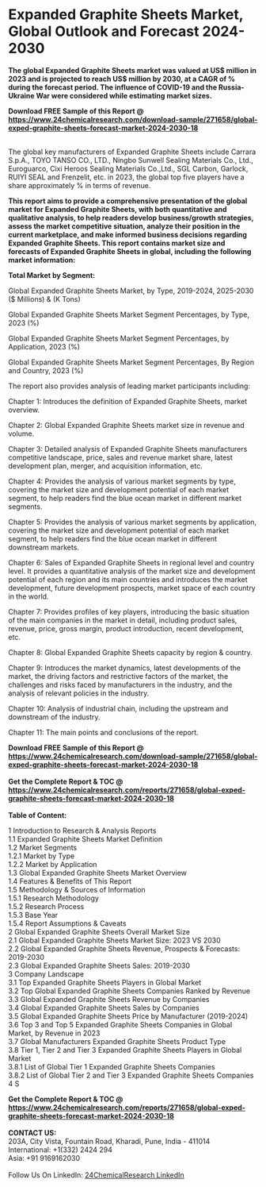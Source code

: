<h1>Expanded Graphite Sheets Market, Global Outlook and Forecast 2024-2030</h1><p><strong>The global Expanded Graphite Sheets market was valued at US$ million in 2023 and is projected to reach US$ million by 2030, at a CAGR of % during the forecast period. The influence of COVID-19 and the Russia-Ukraine War were considered while estimating market sizes.</strong></p><p>
</p><p></p><div><b>Download FREE Sample of this Report @ 
            <a href="https://www.24chemicalresearch.com/download-sample/271658/global-exped-graphite-sheets-forecast-market-2024-2030-18">
            https://www.24chemicalresearch.com/download-sample/271658/global-exped-graphite-sheets-forecast-market-2024-2030-18</a></b></div><br><p>
The global key manufacturers of Expanded Graphite Sheets include Carrara S.p.A., TOYO TANSO CO., LTD., Ningbo Sunwell Sealing Materials Co., Ltd., Euroguarco, Cixi Heroos Sealing Materials Co.,Ltd., SGL Carbon, Garlock, RUIYI SEAL and Frenzelit, etc. in 2023, the global top five players have a share approximately % in terms of revenue.</p><p>
<strong>This report aims to provide a comprehensive presentation of the global market for Expanded Graphite Sheets, with both quantitative and qualitative analysis, to help readers develop business/growth strategies, assess the market competitive situation, analyze their position in the current marketplace, and make informed business decisions regarding Expanded Graphite Sheets. This report contains market size and forecasts of Expanded Graphite Sheets in global, including the following market information:</strong></p><p>
</p><p>
<strong>Total Market by Segment:</strong></p><p>
Global Expanded Graphite Sheets Market, by Type, 2019-2024, 2025-2030 ($ Millions) &amp; (K Tons)</p><p>
Global Expanded Graphite Sheets Market Segment Percentages, by Type, 2023 (%)</p><p>
</p><p>
Global Expanded Graphite Sheets Market Segment Percentages, by Application, 2023 (%)</p><p>
</p><p>
Global Expanded Graphite Sheets Market Segment Percentages, By Region and Country, 2023 (%)</p><p>
</p><p>
The report also provides analysis of leading market participants including:</p><p>
</p><p>
</p><p>
Chapter 1: Introduces the definition of Expanded Graphite Sheets, market overview.</p><p>
Chapter 2: Global Expanded Graphite Sheets market size in revenue and volume.</p><p>
Chapter 3: Detailed analysis of Expanded Graphite Sheets manufacturers competitive landscape, price, sales and revenue market share, latest development plan, merger, and acquisition information, etc.</p><p>
Chapter 4: Provides the analysis of various market segments by type, covering the market size and development potential of each market segment, to help readers find the blue ocean market in different market segments.</p><p>
Chapter 5: Provides the analysis of various market segments by application, covering the market size and development potential of each market segment, to help readers find the blue ocean market in different downstream markets.</p><p>
Chapter 6: Sales of Expanded Graphite Sheets in regional level and country level. It provides a quantitative analysis of the market size and development potential of each region and its main countries and introduces the market development, future development prospects, market space of each country in the world.</p><p>
Chapter 7: Provides profiles of key players, introducing the basic situation of the main companies in the market in detail, including product sales, revenue, price, gross margin, product introduction, recent development, etc.</p><p>
Chapter 8: Global Expanded Graphite Sheets capacity by region &amp; country.</p><p>
Chapter 9: Introduces the market dynamics, latest developments of the market, the driving factors and restrictive factors of the market, the challenges and risks faced by manufacturers in the industry, and the analysis of relevant policies in the industry.</p><p>
Chapter 10: Analysis of industrial chain, including the upstream and downstream of the industry.</p><p>
Chapter 11: The main points and conclusions of the report.</p><div><b>Download FREE Sample of this Report @ 
            <a href="https://www.24chemicalresearch.com/download-sample/271658/global-exped-graphite-sheets-forecast-market-2024-2030-18">
            https://www.24chemicalresearch.com/download-sample/271658/global-exped-graphite-sheets-forecast-market-2024-2030-18</a></b></div><br><div><b>Get the Complete Report & TOC @ 
            <a href="https://www.24chemicalresearch.com/reports/271658/global-exped-graphite-sheets-forecast-market-2024-2030-18">
            https://www.24chemicalresearch.com/reports/271658/global-exped-graphite-sheets-forecast-market-2024-2030-18</a></b></div><br>
            <b>Table of Content:</b><p>1 Introduction to Research & Analysis Reports<br />
    1.1 Expanded Graphite Sheets Market Definition<br />
    1.2 Market Segments<br />
        1.2.1 Market by Type<br />
        1.2.2 Market by Application<br />
    1.3 Global Expanded Graphite Sheets Market Overview<br />
    1.4 Features & Benefits of This Report<br />
    1.5 Methodology & Sources of Information<br />
        1.5.1 Research Methodology<br />
        1.5.2 Research Process<br />
        1.5.3 Base Year<br />
        1.5.4 Report Assumptions & Caveats<br />
2 Global Expanded Graphite Sheets Overall Market Size<br />
    2.1 Global Expanded Graphite Sheets Market Size: 2023 VS 2030<br />
    2.2 Global Expanded Graphite Sheets Revenue, Prospects & Forecasts: 2019-2030<br />
    2.3 Global Expanded Graphite Sheets Sales: 2019-2030<br />
3 Company Landscape<br />
    3.1 Top Expanded Graphite Sheets Players in Global Market<br />
    3.2 Top Global Expanded Graphite Sheets Companies Ranked by Revenue<br />
    3.3 Global Expanded Graphite Sheets Revenue by Companies<br />
    3.4 Global Expanded Graphite Sheets Sales by Companies<br />
    3.5 Global Expanded Graphite Sheets Price by Manufacturer (2019-2024)<br />
    3.6 Top 3 and Top 5 Expanded Graphite Sheets Companies in Global Market, by Revenue in 2023<br />
    3.7 Global Manufacturers Expanded Graphite Sheets Product Type<br />
    3.8 Tier 1, Tier 2 and Tier 3 Expanded Graphite Sheets Players in Global Market<br />
        3.8.1 List of Global Tier 1 Expanded Graphite Sheets Companies<br />
        3.8.2 List of Global Tier 2 and Tier 3 Expanded Graphite Sheets Companies<br />
4 S</p><div><b>Get the Complete Report & TOC @ 
            <a href="https://www.24chemicalresearch.com/reports/271658/global-exped-graphite-sheets-forecast-market-2024-2030-18">
            https://www.24chemicalresearch.com/reports/271658/global-exped-graphite-sheets-forecast-market-2024-2030-18</a></b></div><br><b>CONTACT US:</b><br>
            203A, City Vista, Fountain Road, Kharadi, Pune, India - 411014<br>
            International: +1(332) 2424 294<br>
            Asia: +91 9169162030 <br><br>
            Follow Us On LinkedIn: <a href="https://www.linkedin.com/company/24chemicalresearch/">24ChemicalResearch LinkedIn</a>